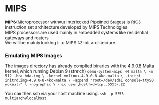 # MIPS
**MIPS**(Microprocessor without Interlocked Pipelined Stages) is RICS instruction set architecture developed by MIPS Technologies<br/>
MIPS processors are used mainly in embedded systems like residential gateways and routers<br/>
We will be mainly looking into MIPS 32-bit architecture

### Emulating MIPS Images
The images directory has already complied binaries with the 4.9.0.8 Malta kernel, which running Debian 9 (stretch)
`
qemu-system-mips -M malta \
            -m 512 -hda hda.img \
            -kernel vmlinux-4.9.0-8-4kc-malta \
            -initrd initrd.img-4.9.0-8-4kc-malta \
            -append "root=/dev/sda1 console=ttyS0 nokaslr" \
            -nographic \
            -nic user,hostfwd=tcp::5555-:22
`

You can then ssh via your host machine using.
`
ssh -p 5555 multiarch@localhost
`
